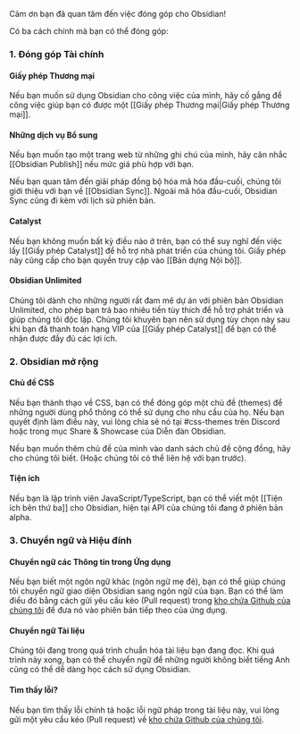 <!--
Thanks for the interest in contributing to Obsidian!

There are three major ways you can contribute:
-->

Cảm ơn bạn đã quan tâm đến việc đóng góp cho Obsidian!

Có ba cách chính mà bạn có thể đóng góp:

<!--
### 1. Financial contribution

#### Commercial license

If you'd like to use Obsidian for work activities, try to let your work get you a [[Commercial license|commercial license]].
-->

### 1. Đóng góp Tài chính
#### Giấy phép Thương mại

Nếu bạn muốn sử dụng Obsidian cho công việc của mình, hãy cố gắng để công việc giúp bạn có được một [[Giấy phép Thương mại|Giấy phép Thương mại]].

<!--
#### Add-on services

If you'd like to make a website from your notes, consider getting [[Obsidian Publish]] if the price works for you.

If you're interested in an end-to-end encryption syncing solution, we also offer [[Obsidian Sync]]. In addition to end-to-end encryption, Obsidian Sync also comes with version history.
-->

#### Những dịch vụ Bổ sung

Nếu bạn muốn tạo một trang web từ những ghi chú của mình, hãy cân nhắc [[Obsidian Publish]] nếu mức giá phù hợp với bạn.

Nếu bạn quan tâm đến giải pháp đồng bộ hóa mã hóa đầu-cuối, chúng tôi giới thiệu với bạn về [[Obsidian Sync]]. Ngoài mã hóa đầu-cuối, Obsidian Sync cũng đi kèm với lịch sử phiên bản.

#### Catalyst
<!--
If you don't need any of the above, you can get a [[Catalyst license]] to support our developer, which also gives you access to [[Insider builds]].
-->

Nếu bạn không muốn bất kỳ điều nào ở trên, bạn có thể suy nghĩ đến việc lấy [[Giấy phép Catalyst]] để hỗ trợ nhà phát triển của chúng tôi. Giấy phép này cũng cấp cho bạn quyền truy cập vào [[Bản dựng Nội bộ]].

#### Obsidian Unlimited
<!--
For those very passionate about the project, there's also the Obsidian Unlimited option, which lets you pay as much as you want to support development and help us stay independent. We recommend going for this option after you've purchased the VIP tier of [[Catalyst license]] so that you can enjoy the benefits.
-->

Chúng tôi dành cho những người rất đam mê dự án với phiên bản Obsidian Unlimited, cho phép bạn trả bao nhiêu tiền tùy thích để hỗ trợ phát triển và giúp chúng tôi độc lập. Chúng tôi khuyên bạn nên sử dụng tùy chọn này sau khi bạn đã thanh toán hạng VIP của [[Giấy phép Catalyst]] để bạn có thể nhận được đầy đủ các lợi ích.

<!--
### 2. Extending Obsidian

#### CSS themes

If you're proficient in CSS, another way is to contribute a theme, so that people who don't know CSS can enjoy your work. If you decide to do so, feel free to share it on the #css-themes channel on Discord, or in the Share & Showcase category on our forum.

If you'd like to add your theme to the community theme list, let us know! (Or we might reach out to you first!)
-->

### 2. Obsidian mở rộng

#### Chủ đề CSS

Nếu bạn thành thạo về CSS, bạn có thể đóng góp một chủ đề (themes) để những người dùng phổ thông có thể sử dụng cho nhu cầu của họ. Nếu bạn quyết định làm điều này, vui lòng chia sẻ nó tại #css-themes trên Discord hoặc trong mục Share & Showcase của Diễn đàn Obsidian.

Nếu bạn muốn thêm chủ đề của mình vào danh sách chủ đề cộng đồng, hãy cho chúng tôi biết. (Hoặc chúng tôi có thể liên hệ với bạn trước).

<!--
#### Plugins

If you're a JavaScript/TypeScript programmer, you can write [[Third-party plugins]] for Obsidian, now that our plugin API is in alpha.
-->

#### Tiện ích

Nếu bạn là lập trình viên JavaScript/TypeScript, bạn có thể viết một [[Tiện ích bên thứ ba]] cho Obsidian, hiện tại API của chúng tôi đang ở phiên bản alpha.

<!--
### 3. Translation and proofreading

#### Translating the interface

If you know another language (preferably natively), you can help with translating the Obsidian interface into your language. You can do that by submitting a pull request in [our translation GitHub repository](https://github.com/obsidianmd/obsidian-translations) to get it into the next version of the app.
-->

### 3. Chuyển ngữ và Hiệu đính

#### Chuyển ngữ các Thông tin trong Ứng dụng

Nếu bạn biết một ngôn ngữ khác (ngôn ngữ mẹ đẻ), bạn có thể giúp chúng tôi chuyển ngữ giao diện Obsidian sang ngôn ngữ của bạn. Bạn có thể làm điều đó bằng cách gửi yêu cầu kéo (Pull request) trong [kho chứa Github của chúng tôi](https://github.com/obsidianmd/obsidian-translations) để đưa nó vào phiên bản tiếp theo của ứng dụng.

<!--
#### Translating the docs

We're in the middle of reorganizing and stabilizing the documentation you're reading right now. Once it's in a good shape, you can also help translate it, so that people who don't know English can also easily learn to use Obsidian.
-->

#### Chuyển ngữ Tài liệu

Chúng tôi đang trong quá trình chuẩn hóa tài liệu bạn đang đọc. Khi quá trình này xong, bạn có thể chuyển ngữ để những người không biết tiếng Anh cũng có thể dễ dàng học cách sử dụng Obsidian.

<!--
#### Found a typo?

If you found a typo or a grammar mistake in these documentation, feel free to submit a pull request in [our documentation repository](https://github.com/obsidianmd/obsidian-docs).
-->

#### Tìm thấy lỗi?

Nếu bạn tìm thấy lỗi chính tả hoặc lỗi ngữ pháp trong tài liệu này, vui lòng gửi một yêu cầu kéo (Pull request) về [kho chứa Github của chúng tôi](https://github.com/obsidianmd/obsidian-docs).
